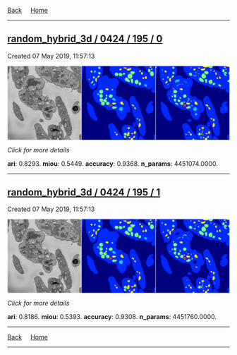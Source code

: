 
[Back](..)&nbsp;&nbsp;&nbsp;&nbsp;&nbsp;[Home](https://leapmanlab.github.io/snapshots)

---

<div class="summary"><a href="0"><h2>random_hybrid_3d / 0424 / 195 / 0</h2></a><p>Created 07 May 2019, 11:57:13
</p><a href="0"><img src="0/media/summary.png" align="center"></a><p>
<i>Click for more details</i>
</p></div>

**ari**: 0.8293. **miou**: 0.5449. **accuracy**: 0.9368. **n_params**: 4451074.0000. 

---

<div class="summary"><a href="1"><h2>random_hybrid_3d / 0424 / 195 / 1</h2></a><p>Created 07 May 2019, 11:57:13
</p><a href="1"><img src="1/media/summary.png" align="center"></a><p>
<i>Click for more details</i>
</p></div>

**ari**: 0.8186. **miou**: 0.5393. **accuracy**: 0.9308. **n_params**: 4451760.0000. 

---

[Back](..)&nbsp;&nbsp;&nbsp;&nbsp;&nbsp;[Home](https://leapmanlab.github.io/snapshots)

---